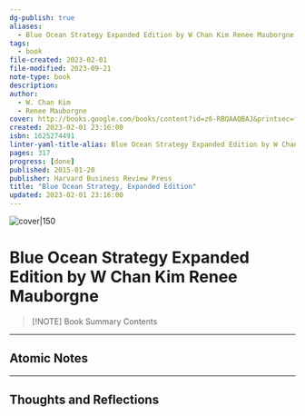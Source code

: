 ```yaml
---
dg-publish: true
aliases:
  - Blue Ocean Strategy Expanded Edition by W Chan Kim Renee Mauborgne
tags:
  - book
file-created: 2023-02-01
file-modified: 2023-09-21
note-type: book 
description: 
author:
  - W. Chan Kim
  - Renee Mauborgne
cover: http://books.google.com/books/content?id=z6-RBQAAQBAJ&printsec=frontcover&img=1&zoom=1&edge=curl&source=gbs_api
created: 2023-02-01 23:16:00
isbn: 1625274491 
linter-yaml-title-alias: Blue Ocean Strategy Expanded Edition by W Chan Kim Renee Mauborgne
pages: 317
progress: [done]
published: 2015-01-20
publisher: Harvard Business Review Press
title: "Blue Ocean Strategy, Expanded Edition"
updated: 2023-02-01 23:16:00
---
```


![cover|150](http://books.google.com/books/content?id=z6-RBQAAQBAJ&printsec=frontcover&img=1&zoom=1&edge=curl&source=gbs_api)

# Blue Ocean Strategy Expanded Edition by W Chan Kim Renee Mauborgne

> [!NOTE] Book Summary
> Contents

---

## Atomic Notes

---

## Thoughts and Reflections
